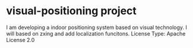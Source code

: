 visual-positioning project
=====

I am developing a indoor positioning system based on visual technology. I will based on zxing and add localization funcitons.
License Type: Apache License 2.0
